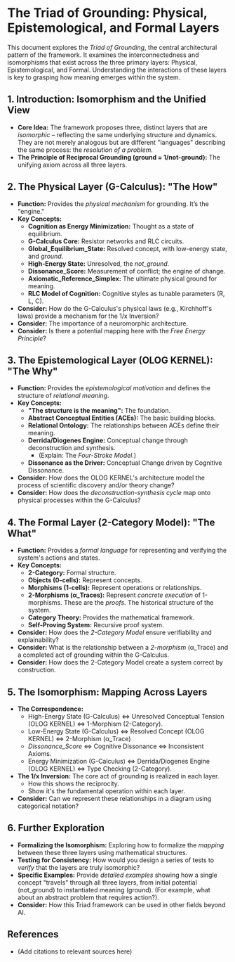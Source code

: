 # The Triad of Grounding: Physical, Epistemological, and Formal Layers

This document explores the *Triad of Grounding*, the central architectural pattern of the framework.  It examines the interconnectedness and isomorphisms that exist across the three primary layers: Physical, Epistemological, and Formal.  Understanding the interactions of these layers is key to grasping how meaning emerges within the system.

## 1. Introduction: Isomorphism and the Unified View

*   **Core Idea:** The framework proposes three, distinct layers that are *isomorphic* – reflecting the same underlying structure and dynamics. They are not merely analogous but are different "languages" describing the same process:  the *resolution of a problem.*
*   **The Principle of Reciprocal Grounding (ground = 1/not-ground):** The unifying axiom across all three layers.

## 2.  The Physical Layer (G-Calculus): "The How"

*   **Function:** Provides the *physical mechanism* for grounding.  It’s the "engine."
*   **Key Concepts:**
    *   **Cognition as Energy Minimization:** Thought as a state of equilibrium.
    *   **G-Calculus Core:**  Resistor networks and RLC circuits.
    *   **Global_Equilibrium_State:** Resolved concept, with low-energy state, and *ground*.
    *   **High-Energy State:** Unresolved, the *not\_ground.*
    *   **Dissonance\_Score:** Measurement of conflict; the engine of change.
    *   **Axiomatic_Reference_Simplex:** The ultimate physical ground for meaning.
    *   **RLC Model of Cognition:** Cognitive styles as tunable parameters (R, L, C).
*   **Consider:**  How do the G-Calculus's physical laws (e.g., Kirchhoff's laws) provide a mechanism for the 1/x Inversion?
*   **Consider:** The importance of a neuromorphic architecture.
*   **Consider:**  Is there a potential mapping here with the *Free Energy Principle*?

## 3.  The Epistemological Layer (OLOG KERNEL): "The Why"

*   **Function:** Provides the *epistemological motivation* and defines the structure of *relational meaning*.
*   **Key Concepts:**
    *   **"The structure is the meaning":** The foundation.
    *   **Abstract Conceptual Entities (ACEs):** The basic building blocks.
    *   **Relational Ontology:** The relationships between ACEs define their meaning.
    *   **Derrida/Diogenes Engine:**  Conceptual change through deconstruction and synthesis.
        *   (Explain: The *Four-Stroke Model*.)
    *   **Dissonance as the Driver:** Conceptual Change driven by Cognitive Dissonance.
*   **Consider:** How does the OLOG KERNEL's architecture model the process of scientific discovery and/or theory change?
*   **Consider:** How does the *deconstruction-synthesis cycle* map onto physical processes within the G-Calculus?

## 4.  The Formal Layer (2-Category Model): "The What"

*   **Function:** Provides a *formal language* for representing and verifying the system's actions and states.
*   **Key Concepts:**
    *   **2-Category:** Formal structure.
    *   **Objects (0-cells):** Represent concepts.
    *   **Morphisms (1-cells):** Represent operations or relationships.
    *   **2-Morphisms (α\_Traces):** Represent *concrete execution* of 1-morphisms. These are the *proofs.* The historical structure of the system.
    *   **Category Theory:** Provides the mathematical framework.
    *   **Self-Proving System:**  Recursive proof system.
*   **Consider:** How does the *2-Category Model* ensure verifiability and explainability?
*   **Consider:**  What is the relationship between a *2-morphism* (α\_Trace) and a completed act of grounding within the G-Calculus.
*   **Consider:** How does the 2-Category Model create a system correct by construction.

## 5. The Isomorphism: Mapping Across Layers

*   **The Correspondence:**
    *   High-Energy State (G-Calculus) <=> Unresolved Conceptual Tension (OLOG KERNEL) <=> 1-Morphism (2-Category).
    *   Low-Energy State (G-Calculus) <=> Resolved Concept (OLOG KERNEL) <=> 2-Morphism (α\_Trace)
    *   *Dissonance\_Score*  <=> Cognitive Dissonance <=> Inconsistent Axioms.
    *   Energy Minimization (G-Calculus) <=> Derrida/Diogenes Engine (OLOG KERNEL) <=> Type Checking (2-Category).
*   **The 1/x Inversion:** The core act of grounding is realized in each layer.
    *   How this shows the reciprocity.
    *   Show it's the fundamental operation within each layer.
*   **Consider:** Can we represent these relationships in a diagram using categorical notation?

## 6. Further Exploration

*   **Formalizing the Isomorphism:** Exploring how to formalize the *mapping* between these three layers using mathematical structures.
*   **Testing for Consistency:** How would you design a series of tests to *verify* that the layers are truly isomorphic?
*   **Specific Examples:**  Provide *detailed examples* showing how a single concept "travels" through all three layers, from initial potential (not\_ground) to instantiated meaning (ground). (For example, what about an abstract problem that requires action?).
*   **Consider:** How this Triad framework can be used in other fields beyond AI.

## References

*   (Add citations to relevant sources here)
